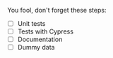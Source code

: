 You fool, don't forget these steps:

- [ ] Unit tests
- [ ] Tests with Cypress
- [ ] Documentation
- [ ] Dummy data
